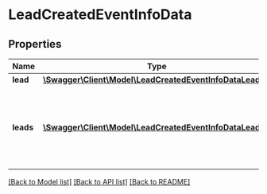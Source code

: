 # LeadCreatedEventInfoData

## Properties
Name | Type | Description | Notes
------------ | ------------- | ------------- | -------------
**lead** | [**\Swagger\Client\Model\LeadCreatedEventInfoDataLead**](LeadCreatedEventInfoDataLead.md) |  | [optional] 
**leads** | [**\Swagger\Client\Model\LeadCreatedEventInfoDataLeads[]**](LeadCreatedEventInfoDataLeads.md) | &#x27;leads&#x27; property is passed when &#x27;Multiple at once&#x27; feature is enabled | [optional] 

[[Back to Model list]](../../README.md#documentation-for-models) [[Back to API list]](../../README.md#documentation-for-api-endpoints) [[Back to README]](../../README.md)

